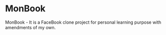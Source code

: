 # MonBook
MonBook - It is a FaceBook clone project for personal learning purpose with amendments of my own. 
